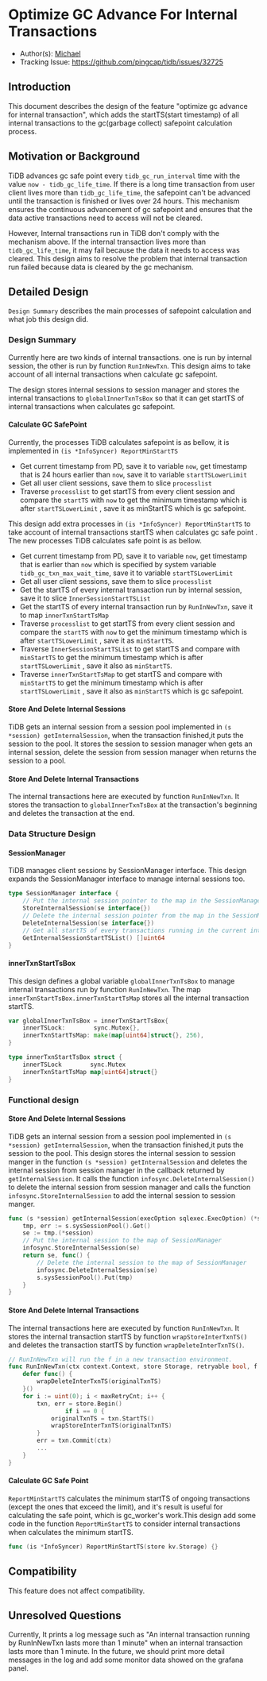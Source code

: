 # Optimize GC Advance For Internal Transactions

- Author(s): [Michael](https://github.com/TonsnakeLin) 
- Tracking Issue: https://github.com/pingcap/tidb/issues/32725

## Introduction

This document describes the design of the feature "optimize gc advance for internal transaction", which adds the startTS(start timestamp) of all internal transactions to the gc(garbage collect) safepoint calculation process.

## Motivation or Background

TiDB advances gc safe point every `tidb_gc_run_interval` time with the value `now - tidb_gc_life_time`. If there is a long time transaction from user client lives more than `tidb_gc_life_time`, the safepoint can't be advanced until the transaction is finished or lives over 24 hours. This mechanism ensures the continuous advancement of gc safepoint and ensures that the data active transactions need to access will not be cleared.

However, Internal transactions run in TiDB don't comply with the mechanism above. If the internal transaction lives more than `tidb_gc_life_time`, it may fail because the data it needs to access was cleared. This design aims to resolve the problem that internal transaction run failed because data is cleared by the gc mechanism.

## Detailed Design

`Design Summary` describes the main processes of safepoint calculation and what job this design did.

### Design Summary

Currently here are two kinds of internal transactions. one is run by internal session, the other is run by function `RunInNewTxn`. This design aims to take account of all internal transactions when calculate gc safepoint.

The design stores internal sessions to session manager and stores the internal transactions to `globalInnerTxnTsBox` so that it can get startTS of internal transactions when calculates gc safepoint.

#### Calculate GC SafePoint

Currently, the processes TiDB calculates safepoint is as bellow, it is implemented in `(is *InfoSyncer) ReportMinStartTS`

- Get current timestamp from PD, save it to variable `now`,	 get timestamp that is 24 hours earlier than `now`, save it to variable `startTSLowerLimit`
- Get all user client sessions, save them to slice `processlist`
- Traverse `processlist` to get startTS from every client session and compare the `startTS` with `now` to get the minimum timestamp which is after `startTSLowerLimit` , save it as minStartTS which is gc safepoint.

This design add extra processes in `(is *InfoSyncer) ReportMinStartTS` to take account of internal transactions startTS when calculates gc safe point . The new processes TiDB calculates safe point is as bellow.
  - Get current timestamp from PD, save it to variable `now`, get timestamp that is earlier than `now` which is specified by system variable `tidb_gc_txn_max_wait_time`, save it to variable `startTSLowerLimit`
- Get all user client sessions, save them to slice `processlist`
- Get the startTS of every internal transaction run by internal session, save it to slice `InnerSessionStartTSList`
- Get the startTS of every internal transaction run by `RunInNewTxn`, save it to map `innerTxnStartTsMap`
- Traverse `processlist` to get startTS from every client session and compare the `startTS` with `now` to get the minimum timestamp which is after `startTSLowerLimit` , save it as `minStartTS`.
- Traverse `InnerSessionStartTSList` to get startTS and compare with `minStartTS` to get the minimum timestamp which is after `startTSLowerLimit` , save it also as `minStartTS`.
- Traverse `innerTxnStartTsMap` to get startTS and compare with `minStartTS` to get the minimum timestamp which is after `startTSLowerLimit` , save it also as `minStartTS` which is gc safepoint.

#### Store And Delete Internal Sessions

TiDB gets an internal session from a session pool implemented in `(s *session) getInternalSession`, when the transaction finished,it puts the session to the pool. It stores the session to session manager when gets an internal session, delete the session from session manager when returns the session to a pool.

#### Store And Delete Internal Transactions

The internal transactions here are executed by function `RunInNewTxn`. It stores the transaction to `globalInnerTxnTsBox` at the transaction's beginning and deletes the transaction at the end.
### Data Structure Design

#### SessionManager 

TiDB manages client sessions by SessionManager interface. This design expands the SessionManager interface to manage internal sessions too.

```go
type SessionManager interface {
	// Put the internal session pointer to the map in the SessionManager
	StoreInternalSession(se interface{})
	// Delete the internal session pointer from the map in the SessionManager
	DeleteInternalSession(se interface{})
	// Get all startTS of every transactions running in the current internal sessions
	GetInternalSessionStartTSList() []uint64
}
```

#### innerTxnStartTsBox 

This design defines a global variable `globalInnerTxnTsBox` to manage internal transactions run by function `RunInNewTxn`. The map `innerTxnStartTsBox.innerTxnStartTsMap` stores all the internal transaction startTS. 

```go
var globalInnerTxnTsBox = innerTxnStartTsBox{
	innerTSLock:		sync.Mutex{},
	innerTxnStartTsMap: make(map[uint64]struct{}, 256),
}

type innerTxnStartTsBox struct {
	innerTSLock		   sync.Mutex
	innerTxnStartTsMap map[uint64]struct{}
}
```

### Functional design

#### Store And Delete Internal Sessions

TiDB gets an internal session from a session pool implemented in `(s *session) getInternalSession`, when the transaction finished,it puts the session to the pool. This design stores the internal session to session manger in the function `(s *session) getInternalSession` and deletes the internal session from session manager in the callback returned by `getInternalSession`. It calls the function `infosync.DeleteInternalSession()` to delete the internal session from session manager and calls the function `infosync.StoreInternalSession` to add the internal session to session manger.

```go
func (s *session) getInternalSession(execOption sqlexec.ExecOption) (*session, func(), error) {
	tmp, err := s.sysSessionPool().Get()
	se := tmp.(*session)
	// Put the internal session to the map of SessionManager
	infosync.StoreInternalSession(se)
	return se, func() {
		// Delete the internal session to the map of SessionManager
		infosync.DeleteInternalSession(se)
		s.sysSessionPool().Put(tmp)
	}
}
```

#### Store And Delete Internal Transactions

The internal transactions here are executed by function `RunInNewTxn`. It stores the internal transaction startTS by function  `wrapStoreInterTxnTS()` and deletes the transaction startTS by function `wrapDeleteInterTxnTS()`.

```go
// RunInNewTxn will run the f in a new transaction environment.
func RunInNewTxn(ctx context.Context, store Storage, retryable bool, f func(ctx context.Context, txn Transaction) error) error {
	defer func() {
		wrapDeleteInterTxnTS(originalTxnTS)
	}()
	for i := uint(0); i < maxRetryCnt; i++ {
		txn, err = store.Begin()
				if i == 0 {
			originalTxnTS = txn.StartTS()
			wrapStoreInterTxnTS(originalTxnTS)
		}
		err = txn.Commit(ctx)
		...
	}
}
```

#### Calculate GC Safe Point

`ReportMinStartTS` calculates the minimum startTS of ongoing transactions (except the ones that exceed the limit), and it's result is useful for calculating the safe point, which is gc_worker's work.This design add some code in the  function `ReportMinStartTS` to consider internal transactions when calculates the minimum startTS.

```go
func (is *InfoSyncer) ReportMinStartTS(store kv.Storage) {}
```

## Compatibility

This feature does not affect compatibility.

## Unresolved Questions

Currently, It prints a log message such as "An internal transaction running by RunInNewTxn lasts more than 1 minute" when an internal transaction lasts more than 1 minute. In the future, we should print more detail messages in the log and add some monitor data showed on the grafana panel.
